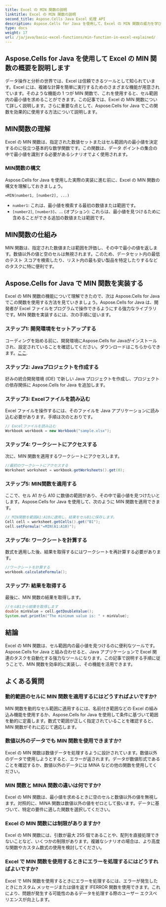 ```yaml
---
title: Excel の MIN 関数の説明
linktitle: Excel の MIN 関数の説明
second_title: Aspose.Cells Java Excel 処理 API
description: Aspose.Cells for Java を使用して、Excel の MIN 関数の威力を学びます。最小値を簡単に見つける方法を学びます。
type: docs
weight: 17
url: /ja/java/basic-excel-functions/min-function-in-excel-explained/
---
```


## Aspose.Cells for Java を使用して Excel の MIN 関数の概要を説明します

データ操作と分析の世界では、Excel は信頼できるツールとして知られています。Excel には、複雑な計算を簡単に実行するためのさまざまな機能が用意されています。そのような機能の 1 つが MIN 関数で、これを使用すると、セル範囲内の最小値を求めることができます。この記事では、Excel の MIN 関数について詳しく説明します。さらに重要な点として、Aspose.Cells for Java でこの関数を効果的に使用する方法について説明します。

## MIN関数の理解

Excel の MIN 関数は、指定された数値セットまたはセル範囲内の最小値を決定するのに役立つ基本的な数学関数です。この関数は、データ ポイントの集合の中で最小値を識別する必要があるシナリオでよく使用されます。

### MIN関数の構文

Aspose.Cells for Java を使用した実際の実装に進む前に、Excel の MIN 関数の構文を理解しておきましょう。

```
=MIN(number1, [number2], ...)
```

- `number1`: これは、最小値を検索する最初の数値または範囲です。
- `[number2]`, `[number3]`、... (オプション): これらは、最小値を見つけるために含めることができる追加の数値または範囲です。

## MIN関数の仕組み

MIN 関数は、指定された数値または範囲を評価し、その中で最小の値を返します。数値以外の値と空のセルは無視されます。このため、データセット内の最低のテスト スコアを検索したり、リスト内の最も安い製品を特定したりするなどのタスクに特に便利です。

## Aspose.Cells for Java で MIN 関数を実装する

Excel の MIN 関数の機能について理解できたので、次は Aspose.Cells for Java でこの関数を使用する方法を見ていきましょう。Aspose.Cells for Java は、開発者が Excel ファイルをプログラムで操作できるようにする強力なライブラリです。MIN 関数を実装するには、次の手順に従います。

### ステップ1: 開発環境をセットアップする

コーディングを始める前に、開発環境にAspose.Cells for Javaがインストールされ、設定されていることを確認してください。ダウンロードはこちらからできます。[ここ](https://releases.aspose.com/cells/java/).

### ステップ2: Javaプロジェクトを作成する

好みの統合開発環境 (IDE) で新しい Java プロジェクトを作成し、プロジェクトの依存関係に Aspose.Cells for Java を追加します。

### ステップ3: Excelファイルを読み込む

Excel ファイルを操作するには、そのファイルを Java アプリケーションに読み込む必要があります。手順は次のとおりです。

```java
// Excelファイルを読み込む
Workbook workbook = new Workbook("sample.xlsx");
```

### ステップ4: ワークシートにアクセスする

次に、MIN 関数を適用するワークシートにアクセスします。

```java
//最初のワークシートにアクセスする
Worksheet worksheet = workbook.getWorksheets().get(0);
```

### ステップ5: MIN関数を適用する

ここで、セル A1 から A10 に数値の範囲があり、その中で最小値を見つけたいとします。Aspose.Cells for Java を使用して、次のように MIN 関数を適用できます。

```java
// MIN関数を範囲A1:A10に適用し、結果をセルB1に保存します。
Cell cell = worksheet.getCells().get("B1");
cell.setFormula("=MIN(A1:A10)");
```

### ステップ6: ワークシートを計算する

数式を適用した後、結果を取得するにはワークシートを再計算する必要があります。

```java
//ワークシートを計算する
workbook.calculateFormula();
```

### ステップ7: 結果を取得する

最後に、MIN 関数の結果を取得します。

```java
//セルB1から結果を取得します
double minValue = cell.getDoubleValue();
System.out.println("The minimum value is: " + minValue);
```

## 結論

Excel の MIN 関数は、セル範囲内の最小値を見つけるのに便利なツールです。Aspose.Cells for Java と組み合わせると、Java アプリケーションで Excel 関連のタスクを自動化する強力なツールになります。この記事で説明する手順に従うことで、MIN 関数を効率的に実装し、その機能を活用できます。

## よくある質問

### 動的範囲のセルに MIN 関数を適用するにはどうすればよいですか?

MIN 関数を動的なセル範囲に適用するには、名前付き範囲などの Excel の組み込み機能を使用するか、Aspose.Cells for Java を使用して条件に基づいて範囲を動的に定義します。数式で範囲が正しく指定されていることを確認すると、MIN 関数がそれに応じて適応します。

### 数値以外のデータでも MIN 関数を使用できますか?

Excel の MIN 関数は数値データを処理するように設計されています。数値以外のデータで使用しようとすると、エラーが返されます。データが数値形式であることを確認するか、数値以外のデータには MINA などの他の関数を使用してください。

### MIN 関数と MINA 関数の違いは何ですか?

Excel の MIN 関数は、最小値を求めるときに空のセルと数値以外の値を無視します。対照的に、MINA 関数は数値以外の値をゼロとして扱います。データに基づいて、特定の要件に適した関数を選択してください。

### Excel の MIN 関数には制限がありますか?

Excel の MIN 関数には、引数が最大 255 個であることや、配列を直接処理できないことなど、いくつかの制限があります。複雑なシナリオの場合は、より高度な関数やカスタム数式の使用を検討してください。

### Excel で MIN 関数を使用するときにエラーを処理するにはどうすればよいですか?

Excel で MIN 関数を使用するときにエラーを処理するには、エラーが発生したときにカスタム メッセージまたは値を返す IFERROR 関数を使用できます。これにより、問題が発生する可能性のあるデータを処理する際のユーザー エクスペリエンスが向上します。